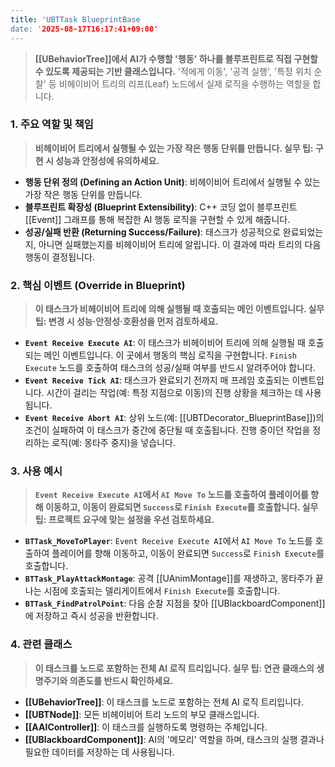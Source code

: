 ```yaml
---
title: 'UBTTask BlueprintBase
date: '2025-08-17T16:17:41+09:00'
---
```




> **[[UBehaviorTree]]에서 AI가 수행할 '행동' 하나를 블루프린트로 직접 구현할 수 있도록 제공되는 기반 클래스입니다.** '적에게 이동', '공격 실행', '특정 위치 순찰' 등 비헤이비어 트리의 리프(Leaf) 노드에서 실제 로직을 수행하는 역할을 합니다.

### **1. 주요 역할 및 책임**
> **비헤이비어 트리에서 실행될 수 있는 가장 작은 행동 단위를 만듭니다. 실무 팁: 구현 시 성능과 안정성에 유의하세요.**
* **행동 단위 정의 (Defining an Action Unit)**:
	비헤이비어 트리에서 실행될 수 있는 가장 작은 행동 단위를 만듭니다.
* **블루프린트 확장성 (Blueprint Extensibility)**:
	C++ 코딩 없이 블루프린트 [[Event]] 그래프를 통해 복잡한 AI 행동 로직을 구현할 수 있게 해줍니다.
* **성공/실패 반환 (Returning Success/Failure)**:
	태스크가 성공적으로 완료되었는지, 아니면 실패했는지를 비헤이비어 트리에 알립니다. 이 결과에 따라 트리의 다음 행동이 결정됩니다.

### **2. 핵심 이벤트 (Override in Blueprint)**
> **이 태스크가 비헤이비어 트리에 의해 실행될 때 호출되는 메인 이벤트입니다. 실무 팁: 변경 시 성능·안정성·호환성을 먼저 검토하세요.**
* **`Event Receive Execute AI`**:
	이 태스크가 비헤이비어 트리에 의해 실행될 때 호출되는 메인 이벤트입니다. 이 곳에서 행동의 핵심 로직을 구현합니다. `Finish Execute` 노드를 호출하여 태스크의 성공/실패 여부를 반드시 알려주어야 합니다.
* **`Event Receive Tick AI`**:
	태스크가 완료되기 전까지 매 프레임 호출되는 이벤트입니다. 시간이 걸리는 작업(예: 특정 지점으로 이동)의 진행 상황을 체크하는 데 사용됩니다.
* **`Event Receive Abort AI`**:
	상위 노드(예: [[UBTDecorator_BlueprintBase]])의 조건이 실패하여 이 태스크가 중간에 중단될 때 호출됩니다. 진행 중이던 작업을 정리하는 로직(예: 몽타주 중지)을 넣습니다.

### **3. 사용 예시**
> **`Event Receive Execute AI`에서 `AI Move To` 노드를 호출하여 플레이어를 향해 이동하고, 이동이 완료되면 `Success`로 `Finish Execute`를 호출합니다. 실무 팁: 프로젝트 요구에 맞는 설정을 우선 검토하세요.**
* **`BTTask_MoveToPlayer`**:
	`Event Receive Execute AI`에서 `AI Move To` 노드를 호출하여 플레이어를 향해 이동하고, 이동이 완료되면 `Success`로 `Finish Execute`를 호출합니다.
* **`BTTask_PlayAttackMontage`**:
	공격 [[UAnimMontage]]를 재생하고, 몽타주가 끝나는 시점에 호출되는 델리게이트에서 `Finish Execute`를 호출합니다.
* **`BTTask_FindPatrolPoint`**:
	다음 순찰 지점을 찾아 [[UBlackboardComponent]]에 저장하고 즉시 성공을 반환합니다.

### **4. 관련 클래스**
> **이 태스크를 노드로 포함하는 전체 AI 로직 트리입니다. 실무 팁: 연관 클래스의 생명주기와 의존도를 반드시 확인하세요.**
* **[[UBehaviorTree]]**:
	이 태스크를 노드로 포함하는 전체 AI 로직 트리입니다.
* **[[UBTNode]]**:
	모든 비헤이비어 트리 노드의 부모 클래스입니다.
* **[[AAIController]]**:
	이 태스크를 실행하도록 명령하는 주체입니다.
* **[[UBlackboardComponent]]**:
	AI의 '메모리' 역할을 하며, 태스크의 실행 결과나 필요한 데이터를 저장하는 데 사용됩니다.
